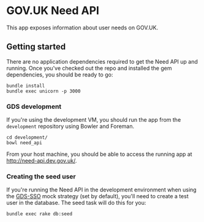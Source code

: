 # GOV.UK Need API

This app exposes information about user needs on GOV.UK.

## Getting started

There are no application dependencies required to get the Need API up and running. Once you've checked out the repo and installed the gem dependencies, you should be ready to go:

    bundle install
    bundle exec unicorn -p 3000

### GDS development

If you're using the development VM, you should run the app from the `development` repository using Bowler and Foreman.

    cd development/
    bowl need_api

From your host machine, you should be able to access the running app at <http://need-api.dev.gov.uk/>.

### Creating the seed user

If you're running the Need API in the development environment when using the [GDS-SSO](https://github.com/alphagov/gds-sso) mock strategy (set by default), you'll need to create a test user in the database. The seed task will do this for you:

    bundle exec rake db:seed

